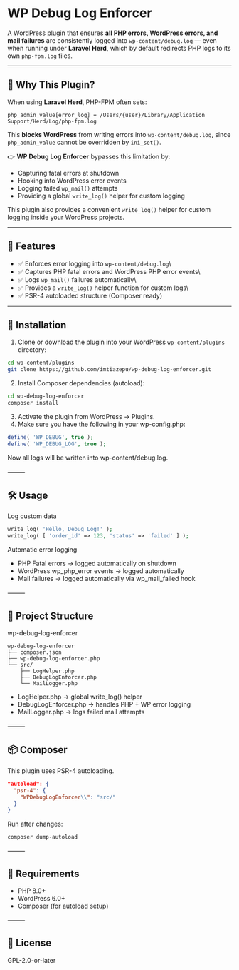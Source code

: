 # WP Debug Log Enforcer

A WordPress plugin that ensures **all PHP errors, WordPress errors, and mail failures** are consistently logged into `wp-content/debug.log` — even when running under **Laravel Herd**, which by default redirects PHP logs to its own `php-fpm.log` files.

---

## 🚀 Why This Plugin?

When using **Laravel Herd**, PHP-FPM often sets:
```text
php_admin_value[error_log] = /Users/{user}/Library/Application Support/Herd/Log/php-fpm.log
```
This **blocks WordPress** from writing errors into `wp-content/debug.log`, since `php_admin_value` cannot be overridden by `ini_set()`.

👉 **WP Debug Log Enforcer** bypasses this limitation by:
- Capturing fatal errors at shutdown
- Hooking into WordPress error events
- Logging failed `wp_mail()` attempts
- Providing a global `write_log()` helper for custom logging


This plugin also provides a convenient `write_log()` helper for custom logging inside your WordPress projects.

---

## 🚀 Features
- ✅ Enforces error logging into `wp-content/debug.log`\
- ✅ Captures PHP fatal errors and WordPress PHP error events\
- ✅ Logs `wp_mail()` failures automatically\
- ✅ Provides a `write_log()` helper function for custom logs\
- ✅ PSR-4 autoloaded structure (Composer ready)

---

## 📂 Installation

   1. Clone or download the plugin into your WordPress `wp-content/plugins` directory:

   ```bash
  cd wp-content/plugins
   git clone https://github.com/imtiazepu/wp-debug-log-enforcer.git
```
  2. Install Composer dependencies (autoload):
```bash
cd wp-debug-log-enforcer
composer install
```
 3. Activate the plugin from WordPress → Plugins.
 4. Make sure you have the following in your wp-config.php:

```php
define( 'WP_DEBUG', true );
define( 'WP_DEBUG_LOG', true );
```

Now all logs will be written into wp-content/debug.log.

⸻

## 🛠 Usage

Log custom data

```php
write_log( 'Hello, Debug Log!' );
write_log( [ 'order_id' => 123, 'status' => 'failed' ] );
```

Automatic error logging
-   PHP Fatal errors → logged automatically on shutdown
-   WordPress wp_php_error events → logged automatically
-   Mail failures → logged automatically via wp_mail_failed hook

⸻

## 📂 Project Structure

wp-debug-log-enforcer

```text
wp-debug-log-enforcer
├── composer.json
├── wp-debug-log-enforcer.php
└── src/
    ├── LogHelper.php
    ├── DebugLogEnforcer.php
    └── MailLogger.php
```
 -  LogHelper.php → global write_log() helper
 -  DebugLogEnforcer.php → handles PHP + WP error logging
 -  MailLogger.php → logs failed mail attempts

⸻

## 📦 Composer

This plugin uses PSR-4 autoloading.

```JSON
"autoload": {
  "psr-4": {
    "WPDebugLogEnforcer\\": "src/"
  }
}
```

Run after changes:

```text
composer dump-autoload
```
⸻

## 📝 Requirements
-   PHP 8.0+
-   WordPress 6.0+
-   Composer (for autoload setup)

⸻

## 📜 License

GPL-2.0-or-later
